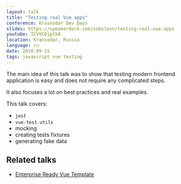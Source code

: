 ```yaml
---
layout: talk
title: "Testing real Vue apps"
conference: Krasnodar Dev Days
slides: https://speakerdeck.com/sobolevn/testing-real-vue-apps
youtube: ICVVCOjpCkA
location: Kransodar, Russia
language: ru
date: 2018-09-15
tags: javascript vue testing
---
```


The main idea of this talk was to show that testing modern frontend
application is easy and does not require any complicated steps.

It also focuses a lot on best practices and real examples.

This talk covers:
- `jest`
- `vue-test-utils`
- mocking
- creating tests fixtures
- generating fake data


## Related talks

- [Enterprise Ready Vue Template](/talks/moscowjs-2018)
